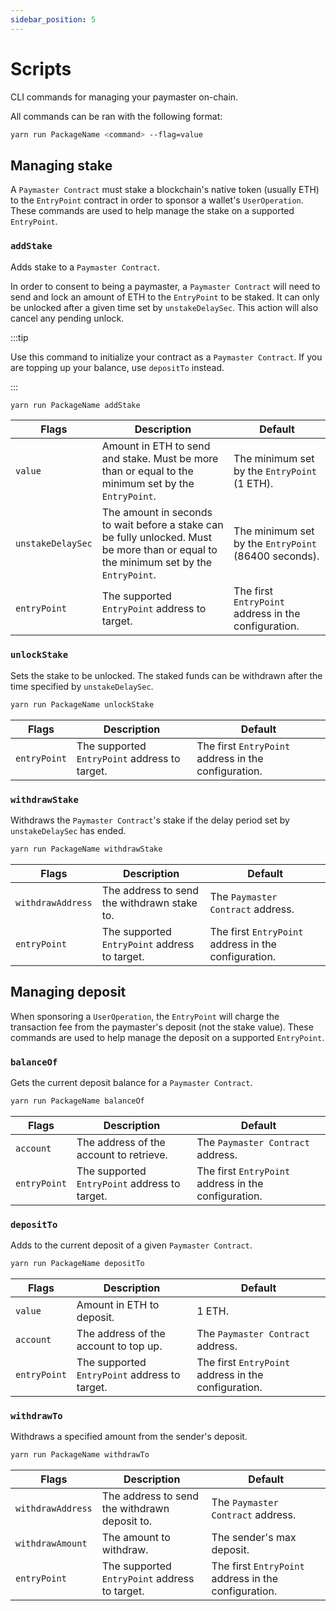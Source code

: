 ```yaml
---
sidebar_position: 5
---
```


# Scripts

CLI commands for managing your paymaster on-chain.

<head>
  <meta name="title" content="Scripts for managing ERC-4337 paymasters | Stackup" />
  <meta name="og:title" content="Scripts for managing ERC-4337 paymasters | Stackup" />
  <meta name="description" content="Stackup's scripts enable you to easily sponsor gasless transactions. Use Paymaster Connect to manage ERC-4337 paymasters." />
  <meta name="og:description" content="Stackup's scripts enable you to easily sponsor gasless transactions. Use Paymaster Connect to manage ERC-4337 paymasters." />
  <meta name="keywords" content="gasless transactions,
    sponsor Ethereum transactions,
    pay gas fees,
    paymaster contract,
    ERC-4337 paymaster,
    ERC-4337 RPC,
    stackup-bundler,
    account abstraction,
    eth_sponsorUserOperation" />
  <meta name="og:keywords" content="gasless transactions,
    sponsor Ethereum transactions,
    pay gas fees,
    paymaster contract,
    ERC-4337 paymaster,
    ERC-4337 RPC,
    stackup-bundler,
    account abstraction,
    eth_sponsorUserOperation" />
</head>

All commands can be ran with the following format:

```bash
yarn run PackageName <command> --flag=value
```

## Managing stake

A `Paymaster Contract` must stake a blockchain's native token (usually ETH) to the `EntryPoint` contract in order to sponsor a wallet's `UserOperation`. These commands are used to help manage the stake on a supported `EntryPoint`.

### `addStake`

Adds stake to a `Paymaster Contract`.

In order to consent to being a paymaster, a `Paymaster Contract` will need to send and lock an amount of ETH to the `EntryPoint` to be staked. It can only be unlocked after a given time set by `unstakeDelaySec`. This action will also cancel any pending unlock.

:::tip

Use this command to initialize your contract as a `Paymaster Contract`. If you are topping up your balance, use `depositTo` instead.

:::

```bash
yarn run PackageName addStake
```

| Flags             | Description                                                                                                                            | Default                                              |
| ----------------- | -------------------------------------------------------------------------------------------------------------------------------------- | ---------------------------------------------------- |
| `value`           | Amount in ETH to send and stake. Must be more than or equal to the minimum set by the `EntryPoint`.                                    | The minimum set by the `EntryPoint` (1 ETH).         |
| `unstakeDelaySec` | The amount in seconds to wait before a stake can be fully unlocked. Must be more than or equal to the minimum set by the `EntryPoint`. | The minimum set by the `EntryPoint` (86400 seconds). |
| `entryPoint`      | The supported `EntryPoint` address to target.                                                                                          | The first `EntryPoint` address in the configuration. |

### `unlockStake`

Sets the stake to be unlocked. The staked funds can be withdrawn after the time specified by `unstakeDelaySec`.

```bash
yarn run PackageName unlockStake
```

| Flags        | Description                                   | Default                                              |
| ------------ | --------------------------------------------- | ---------------------------------------------------- |
| `entryPoint` | The supported `EntryPoint` address to target. | The first `EntryPoint` address in the configuration. |

### `withdrawStake`

Withdraws the `Paymaster Contract`'s stake if the delay period set by `unstakeDelaySec` has ended.

```bash
yarn run PackageName withdrawStake
```

| Flags             | Description                                   | Default                                              |
| ----------------- | --------------------------------------------- | ---------------------------------------------------- |
| `withdrawAddress` | The address to send the withdrawn stake to.   | The `Paymaster Contract` address.                    |
| `entryPoint`      | The supported `EntryPoint` address to target. | The first `EntryPoint` address in the configuration. |

## Managing deposit

When sponsoring a `UserOperation`, the `EntryPoint` will charge the transaction fee from the paymaster's deposit (not the stake value). These commands are used to help manage the deposit on a supported `EntryPoint`.

### `balanceOf`

Gets the current deposit balance for a `Paymaster Contract`.

```bash
yarn run PackageName balanceOf
```

| Flags        | Description                                   | Default                                              |
| ------------ | --------------------------------------------- | ---------------------------------------------------- |
| `account`    | The address of the account to retrieve.       | The `Paymaster Contract` address.                    |
| `entryPoint` | The supported `EntryPoint` address to target. | The first `EntryPoint` address in the configuration. |

### `depositTo`

Adds to the current deposit of a given `Paymaster Contract`.

```bash
yarn run PackageName depositTo
```

| Flags        | Description                                   | Default                                              |
| ------------ | --------------------------------------------- | ---------------------------------------------------- |
| `value`      | Amount in ETH to deposit.                     | 1 ETH.                                               |
| `account`    | The address of the account to top up.         | The `Paymaster Contract` address.                    |
| `entryPoint` | The supported `EntryPoint` address to target. | The first `EntryPoint` address in the configuration. |

### `withdrawTo`

Withdraws a specified amount from the sender's deposit.

```bash
yarn run PackageName withdrawTo
```

| Flags             | Description                                   | Default                                              |
| ----------------- | --------------------------------------------- | ---------------------------------------------------- |
| `withdrawAddress` | The address to send the withdrawn deposit to. | The `Paymaster Contract` address.                    |
| `withdrawAmount`  | The amount to withdraw.                       | The sender's max deposit.                            |
| `entryPoint`      | The supported `EntryPoint` address to target. | The first `EntryPoint` address in the configuration. |
